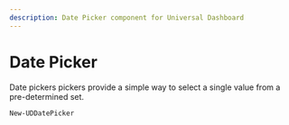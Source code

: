 ```yaml
---
description: Date Picker component for Universal Dashboard
---
```


# Date Picker

Date pickers pickers provide a simple way to select a single value from a pre-determined set.

```text
New-UDDatePicker 
```

